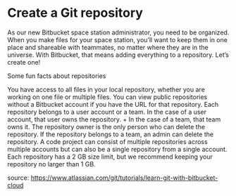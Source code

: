 # Create a Git repository
As our new Bitbucket space station administrator, you need to be organized. When you make files for your space station, you’ll want to keep them in one place and shareable with teammates, no matter where they are in the universe. With Bitbucket, that means adding everything to a repository. Let’s create one!

Some fun facts about repositories

You have access to all files in your local repository, whether you are working on one file or multiple files.
You can view public repositories without a Bitbucket account if you have the URL for that repository.
Each repository belongs to a user account or a team. In the case of a user account, that user owns the repository. + In the case of a team, that team owns it.
The repository owner is the only person who can delete the repository. If the repository belongs to a team, an admin can delete the repository.
A code project can consist of multiple repositories across multiple accounts but can also be a single repository from a single account.
Each repository has a 2 GB size limit, but we recommend keeping your repository no larger than 1 GB.

source: https://www.atlassian.com/git/tutorials/learn-git-with-bitbucket-cloud
